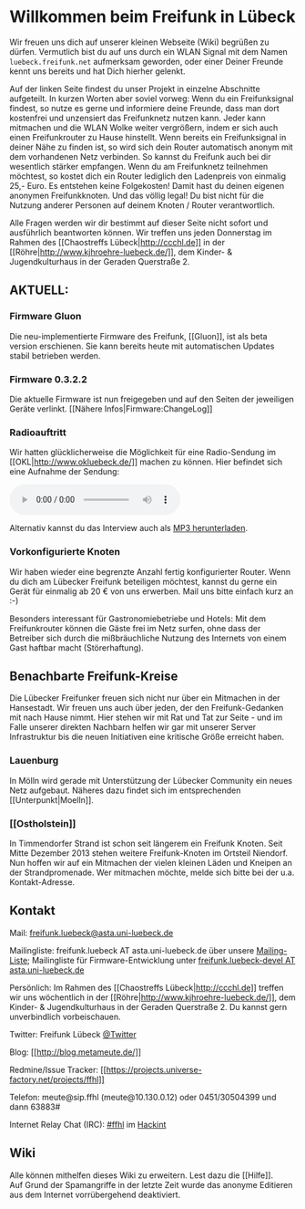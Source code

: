 # Willkommen beim Freifunk in Lübeck

Wir freuen uns dich auf unserer kleinen Webseite (Wiki) begrüßen zu dürfen.
Vermutlich bist du auf uns durch ein WLAN Signal mit dem Namen `luebeck.freifunk.net` aufmerksam geworden, oder einer Deiner Freunde kennt uns bereits und hat Dich hierher gelenkt.

Auf der linken Seite findest du unser Projekt in einzelne Abschnitte aufgeteilt.
In kurzen Worten aber soviel vorweg:
Wenn du ein Freifunksignal findest, so nutze es gerne und informiere deine Freunde, dass man dort kostenfrei und unzensiert das Freifunknetz nutzen kann.
Jeder kann mitmachen und die WLAN Wolke weiter vergrößern, indem er sich auch einen Freifunkrouter zu Hause hinstellt. Wenn bereits ein Freifunksignal in deiner Nähe zu finden ist, so wird sich dein Router automatisch anonym mit dem vorhandenen Netz verbinden. So kannst du Freifunk auch bei dir wesentlich stärker empfangen.
Wenn du am Freifunknetz teilnehmen möchtest, so kostet dich ein Router lediglich den Ladenpreis von einmalig 25,- Euro. Es entstehen keine Folgekosten! 
Damit hast du deinen eigenen anonymen Freifunkknoten. Und das völlig legal! Du bist nicht für die Nutzung anderer Personen auf deinem Knoten / Router verantwortlich.

Alle Fragen werden wir dir bestimmt auf dieser Seite nicht sofort und ausführlich beantworten können. 
Wir treffen uns jeden Donnerstag im Rahmen des [[Chaostreffs Lübeck|http://ccchl.de]] in der [[Röhre|http://www.kjhroehre-luebeck.de/]], dem Kinder- & Jugendkulturhaus in der Geraden Querstraße 2.

 
## AKTUELL: 

### Firmware Gluon

Die neu-implementierte Firmware des Freifunk, [[Gluon]], ist als beta version erschienen. Sie kann bereits heute mit automatischen Updates stabil betrieben werden.

### Firmware 0.3.2.2 
Die aktuelle Firmware ist nun freigegeben und auf den Seiten der jeweiligen Geräte verlinkt. [[Nähere Infos|Firmware:ChangeLog]]

### Radioauftritt
Wir hatten glücklicherweise die Möglichkeit für eine Radio-Sendung im [[OKL|http://www.okluebeck.de/]] machen zu können.
Hier befindet sich eine Aufnahme der Sendung:
 
<audio controls="controls">
  <source src="http://metameute.de/~freifunk/media/2012-09-13%20Interview%20OKL.opus"/>
  <source src="http://metameute.de/~freifunk/media/2012-09-13%20Interview%20OKL.ogg"/>
  <source src="http://metameute.de/~freifunk/media/2012-09-13%20Interview%20OKL.mp3" />
  Your browser does not support the audio tag.
</audio>

Alternativ kannst du das Interview auch als [MP3 herunterladen](http://metameute.de/~freifunk/media/2012-09-13%20Interview%20OKL.mp3).

### Vorkonfigurierte Knoten
Wir haben wieder eine begrenzte Anzahl fertig konfigurierter Router. Wenn du dich am Lübecker Freifunk beteiligen möchtest, kannst du gerne ein Gerät für einmalig ab 20 € von uns erwerben. Mail uns bitte einfach kurz an :-)

Besonders interessant für Gastronomiebetriebe und Hotels: Mit dem Freifunkrouter können die Gäste frei im Netz surfen, ohne dass der Betreiber sich durch die mißbräuchliche Nutzung des Internets von einem Gast haftbar macht (Störerhaftung).

## Benachbarte Freifunk-Kreise

Die Lübecker Freifunker freuen sich nicht nur über ein Mitmachen in der Hansestadt. Wir freuen uns auch über jeden, der den Freifunk-Gedanken mit nach Hause nimmt. Hier stehen wir mit Rat und Tat zur Seite - und im Falle unserer direkten Nachbarn helfen wir gar mit unserer Server Infrastruktur bis die neuen Initiativen eine kritische Größe erreicht haben.

### Lauenburg 

In Mölln wird gerade mit Unterstützung der Lübecker Community ein neues Netz aufgebaut. Näheres dazu findet sich im entsprechenden [[Unterpunkt|Moelln]].

### [[Ostholstein]]

In Timmendorfer Strand ist schon seit längerem ein Freifunk Knoten. Seit Mitte Dezember 2013 stehen weitere Freifunk-Knoten im Ortsteil Niendorf. Nun hoffen wir auf ein Mitmachen der vielen kleinen Läden und Kneipen an der Strandpromenade. Wer mitmachen möchte, melde sich bitte bei der u.a. Kontakt-Adresse.

## Kontakt

Mail: freifunk.luebeck@asta.uni-luebeck.de

Mailingliste: freifunk.luebeck AT asta.uni-luebeck.de über unsere [Mailing-Liste](http://lists.asta.uni-luebeck.de/mailman/listinfo/freifunk.luebeck); Mailingliste für Firmware-Entwicklung unter [freifunk.luebeck-devel AT asta.uni-luebeck.de](http://lists.asta.uni-luebeck.de/mailman/listinfo/freifunk.luebeck-devel)

Persönlich: Im Rahmen des [[Chaostreffs Lübeck|http://ccchl.de]] treffen wir uns wöchentlich in der [[Röhre|http://www.kjhroehre-luebeck.de/]], dem Kinder- & Jugendkulturhaus in der Geraden Querstraße 2. Du kannst gern unverbindlich vorbeischauen.

Twitter: Freifunk Lübeck [@Twitter](http://twitter.com/freifunkluebeck)

Blog: [[http://blog.metameute.de/]]

Redmine/Issue Tracker: [[https://projects.universe-factory.net/projects/ffhl]]

Telefon: meute@&zwj;sip.ffhl (meute@&zwj;10.130.0.12) oder 0451/30504399 und dann 63883#

Internet Relay Chat (IRC): [#ffhl](irc://irc.hackint.eu/ffhl) im [Hackint](http://hackint.eu/)

## Wiki
Alle können mithelfen dieses Wiki zu erweitern. Lest dazu die [[Hilfe]].<br />
Auf Grund der Spamangriffe in der letzte Zeit wurde das anonyme Editieren aus dem Internet vorrübergehend deaktiviert.
